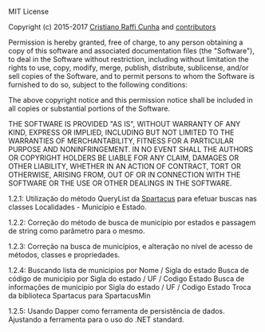 MIT License

Copyright (c) 2015-2017 [Cristiano Raffi Cunha](https://github.com/CristianoRC)
and [contributors](https://github.com/CristianoRC/DotCEP/graphs/contributors)

Permission is hereby granted, free of charge, to any person obtaining a copy
of this software and associated documentation files (the "Software"), to deal
in the Software without restriction, including without limitation the rights
to use, copy, modify, merge, publish, distribute, sublicense, and/or sell
copies of the Software, and to permit persons to whom the Software is
furnished to do so, subject to the following conditions:

The above copyright notice and this permission notice shall be included in all
copies or substantial portions of the Software.

THE SOFTWARE IS PROVIDED "AS IS", WITHOUT WARRANTY OF ANY KIND, EXPRESS OR
IMPLIED, INCLUDING BUT NOT LIMITED TO THE WARRANTIES OF MERCHANTABILITY,
FITNESS FOR A PARTICULAR PURPOSE AND NONINFRINGEMENT. IN NO EVENT SHALL THE
AUTHORS OR COPYRIGHT HOLDERS BE LIABLE FOR ANY CLAIM, DAMAGES OR OTHER
LIABILITY, WHETHER IN AN ACTION OF CONTRACT, TORT OR OTHERWISE, ARISING FROM,
OUT OF OR IN CONNECTION WITH THE SOFTWARE OR THE USE OR OTHER DEALINGS IN THE
SOFTWARE.



1.2.1: Utilização do método QueryList da [Spartacus](https://github.com/wind39/spartacus) para efetuar buscas nas classes Localidades - Município e Estado.

1.2.2: Correção do método de busca de município por estados e passagem de string como parâmetro para o mesmo.

1.2.3: Correção na busca de municípios, e alteração no nível de acesso de métodos, classes e propriedades.

1.2.4: Buscando lista de municipios por Nome / Sigla do estado
       Busca de código de municipio por Sigla do estado / UF / Codigo Estado
       Busca de informações de municipio por Sigla do estado / UF / Codigo Estado
       Troca da biblioteca Spartacus para SpartacusMin

1.2.5: Usando Dapper como ferramenta de persistência de dados.
       Ajustando a ferramenta para o uso do .NET standard.
